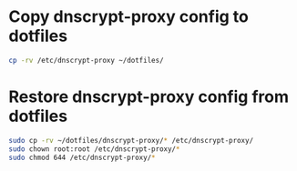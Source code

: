 # Copy dnscrypt-proxy config to dotfiles

```bash
cp -rv /etc/dnscrypt-proxy ~/dotfiles/
```
# Restore dnscrypt-proxy config from dotfiles

```bash
sudo cp -rv ~/dotfiles/dnscrypt-proxy/* /etc/dnscrypt-proxy/
sudo chown root:root /etc/dnscrypt-proxy/*
sudo chmod 644 /etc/dnscrypt-proxy/*
```